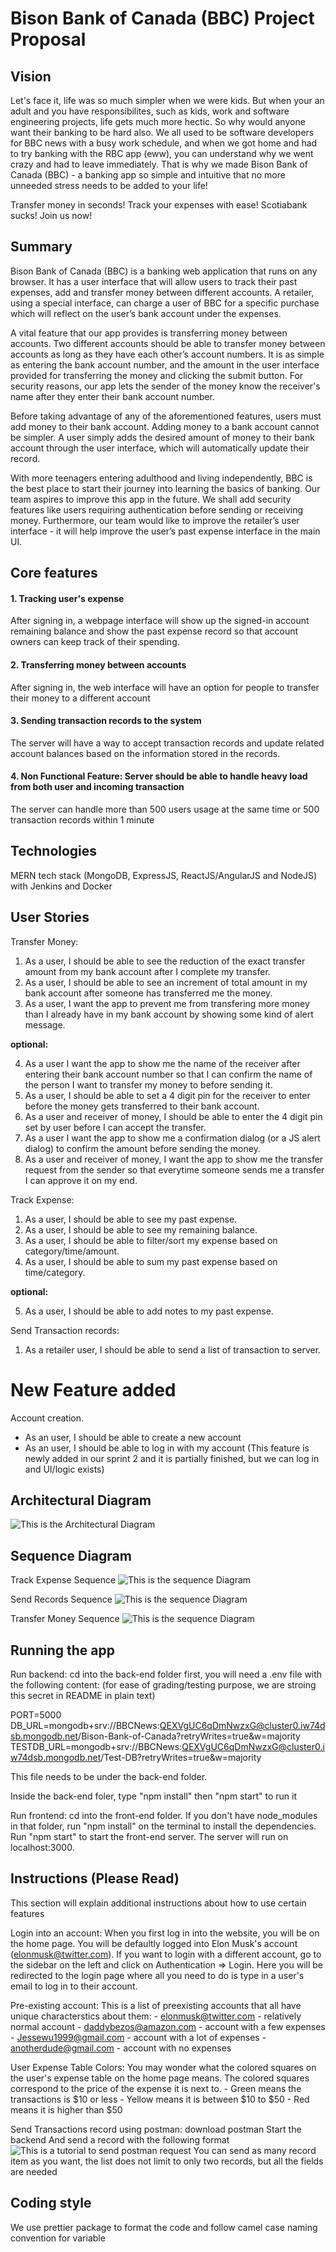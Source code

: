 # Bison Bank of Canada (BBC) Project Proposal

## Vision

Let's face it, life was so much simpler when we were kids. But when your an adult and you have responsibilites, such as kids, work and software engineering projects, life gets much more hectic. So why would anyone want their banking to be hard also. We all used to be software developers for BBC news with a busy work schedule, and when we got home and had to try banking with the RBC app (eww), you can understand why we went crazy and had to leave immediately. That is why we made Bison Bank of Canada (BBC) - a banking app so simple and intuitive that no more unneeded stress needs to be added to your life! 

Transfer money in seconds! Track your expenses with ease! Scotiabank sucks! Join us now!

## Summary

Bison Bank of Canada (BBC) is a banking web application that runs on any browser. It has a user interface that will allow users to track their past expenses, add and transfer money between different accounts. A retailer, using a special interface, can charge a user of BBC for a specific purchase which will reflect on the user’s bank account under the expenses. 

A vital feature that our app provides is transferring money between accounts. Two different accounts should be able to transfer money between accounts as long as they have each other’s account numbers. It is as simple as entering the bank account number, and the amount in the user interface provided for transferring the money and clicking the submit button. For security reasons, our app lets the sender of the money know the receiver's name after they enter their bank account number.

Before taking advantage of any of the aforementioned features, users must add money to their bank account. Adding money to a bank account cannot be simpler. A user simply adds the desired amount of money to their bank account through the user interface, which will automatically update their record. 

With more teenagers entering adulthood and living independently, BBC is the best place to start their journey into learning the basics of banking. Our team aspires to improve this app in the future. We shall add security features like users requiring authentication before sending or receiving money. Furthermore, our team would like to improve the retailer’s user interface - it will help improve the user’s past expense interface in the main UI.

## Core features
#### 1. Tracking user's expense
After signing in, a webpage interface will show up the signed-in account remaining balance and show the past expense record so that account owners can keep track of their spending.

#### 2. Transferring money between accounts 
After signing in, the web interface will have an option for people to transfer their money to a different account

#### 3. Sending transaction records to the system

The server will have a way to accept transaction records and update related account balances based on the information stored in the records.

#### 4. Non Functional Feature: Server should be able to handle heavy load from both user and incoming transaction

The server can handle more than 500 users usage at the same time or 500 transaction records within 1 minute

## Technologies

MERN tech stack (MongoDB, ExpressJS, ReactJS/AngularJS and NodeJS) with Jenkins and Docker

## User Stories

Transfer Money:
1. As a user, I should be able to see the reduction of the exact transfer amount from my bank account after I complete my transfer.
2. As a user, I should be able to see an increment of total amount in my bank account after someone has transferred me the money.
3. As a user, I want the app to prevent me from transfering more money than I already have in my bank account by showing some kind of alert message.

**optional:**

4. As a user I want the app to show me the name of the receiver after entering their bank account number so that I can confirm the name of the person I want to transfer my money to before sending it.
5. As a user, I should be able to set a 4 digit pin for the receiver to enter before the money gets transferred to their bank account.
6. As a user and receiver of money, I should be able to enter the 4 digit pin set by user before I can accept the transfer.
7. As a user I want the app to show me a confirmation dialog (or a JS alert dialog) to confirm the amount before sending the money.
8. As a user and receiver of money, I want the app to show me the transfer request from the sender so that everytime someone sends me a transfer I can approve it on my end.

Track Expense:
1. As a user, I should be able to see my past expense.
2. As a user, I should be able to see my remaining balance.
3. As a user, I should be able to filter/sort my expense based on category/time/amount.
4. As a user, I should be able to sum my past expense based on time/category.

**optional:**

5. As a user, I should be able to add notes to my past expense.

Send Transaction records:
1. As a retailer user, I should be able to send a list of transaction to server. 

# New Feature added
Account creation.
- As an user, I should be able to create a new account
- As an user, I should be able to log in with my account
(This feature is newly added in our sprint 2 and it is partially finished, but we can log in and UI/logic exists) 

## Architectural Diagram

![This is the Architectural Diagram](/ArchitecturalDiagram.png)

## Sequence Diagram

Track Expense Sequence
![This is the sequence Diagram](/TrackExpenseSeq.png)

Send Records Sequence
![This is the sequence Diagram](/SendRecordsSeq.png)

Transfer Money Sequence
![This is the sequence Diagram](/TransferSeq.png)

## Running the app
Run backend:
cd into the back-end folder first, you will need a .env file with the following content: (for ease of grading/testing purpose, we are stroing this secret in README in plain text)

PORT=5000
DB_URL=mongodb+srv://BBCNews:QEXVgUC6qDmNwzxG@cluster0.iw74dsb.mongodb.net/Bison-Bank-of-Canada?retryWrites=true&w=majority
TESTDB_URL=mongodb+srv://BBCNews:QEXVgUC6qDmNwzxG@cluster0.iw74dsb.mongodb.net/Test-DB?retryWrites=true&w=majority

This file needs to be under the back-end folder.

Inside the back-end foler, type "npm install" then "npm start" to run it

Run frontend:
cd into the front-end folder. If you don't have node_modules in that folder, run "npm install" on the terminal to install the dependencies. Run "npm start" to start the front-end server. The server will run on localhost:3000. 

## Instructions (Please Read)
This section will explain additional instructions about how to use certain features

Login into an account:
When you first log in into the website, you will be on the home page. You will be defaultly logged into Elon Musk's account (elonmusk@twitter.com). If you want to login with a different account, go to the sidebar on the left and click on Authentication => Login. Here you will be redirected to the login page where all you need to do is type in a user's email to log in to their account.

Pre-existing account:
This is a list of preexisting accounts that all have unique characterstics about them:
    - elonmusk@twitter.com - relatively normal account
    - daddybezos@amazon.com - account with a few expenses
    - Jessewu1999@gmail.com - account with a lot of expenses
    - anotherdude@gmail.com - account with no expenses

User Expense Table Colors:
You may wonder what the colored squares on the user's expense table on the home page means. The colored squares correspond to the price of the expense it is next to. 
    - Green means the transactions is $10 or less
    - Yellow means it is between $10 to $50
    - Red means it is higher than $50

Send Transactions record using postman:
download postman
Start the backend
And send a record with the following format
![This is a tutorial to send postman request](/SendRecordsPostman.png)
You can send as many record item as you want, the list does not limit to only two records, but all the fields are needed

## Coding style
We use prettier package to format the code and follow camel case naming convention for variable

